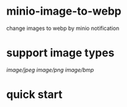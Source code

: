 # minio-image-to-webp
change images to webp by minio notification

# support image types
*image/jpeg* *image/png* *image/bmp* 
# quick start

